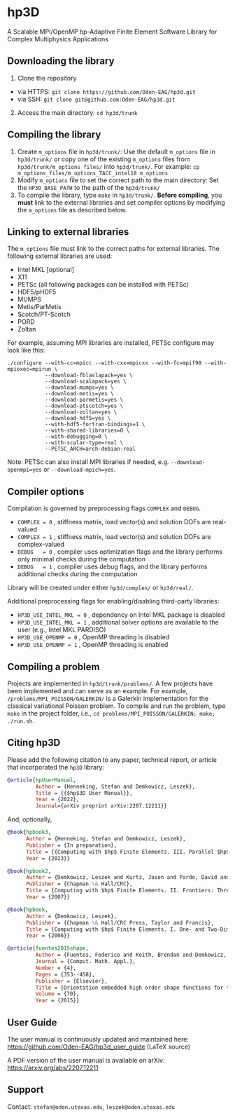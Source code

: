 # hp3D
A Scalable MPI/OpenMP hp-Adaptive Finite Element Software Library
for Complex Multiphysics Applications

## Downloading the library
1. Clone the repository
- via HTTPS: `git clone https://github.com/Oden-EAG/hp3d.git`
- via SSH: `git clone git@github.com:Oden-EAG/hp3d.git`
2. Access the main directory: `cd hp3d/trunk`

## Compiling the library
1. Create `m_options` file in `hp3d/trunk/`:
Use the default `m_options` file in `hp3d/trunk/` or copy one of the existing `m_options` files from `hp3d/trunk/m_options_files/` into `hp3d/trunk/`.
For example: `cp m_options_files/m_options_TACC_intel18 m_options`
2. Modify `m_options` file to set the correct path to the main directory:
Set the `HP3D_BASE_PATH` to the path of the `hp3d/trunk/`
3. To compile the library, type `make` in `hp3d/trunk/`. **Before compiling**, you **must** link to the external libraries and set compiler options by modifying the `m_options` file as described below.

## Linking to external libraries
The `m_options` file must link to the correct paths for external libraries. The following external libraries are used:
- Intel MKL [optional]
- X11
- PETSc (all following packages can be installed with PETSc)
- HDF5/pHDF5
- MUMPS
- Metis/ParMetis
- Scotch/PT-Scotch
- PORD
- Zoltan

For example, assuming MPI libraries are installed,
PETSc configure may look like this:
```
./configure --with-cc=mpicc --with-cxx=mpicxx --with-fc=mpif90 --with-mpiexec=mpirun \
            --download-fblaslapack=yes \
            --download-scalapack=yes \
            --download-mumps=yes \
            --download-metis=yes \
            --download-parmetis=yes \
            --download-ptscotch=yes \
            --download-zoltan=yes \
            --download-hdf5=yes \
            --with-hdf5-fortran-bindings=1 \
            --with-shared-libraries=0 \
            --with-debugging=0 \
            --with-scalar-type=real \
            --PETSC_ARCH=arch-debian-real
```
Note: PETSc can also install MPI libraries if needed,
e.g. `--download-openmpi=yes` or `--download-mpich=yes`.

## Compiler options
Compilation is governed by preprocessing flags `COMPLEX` and `DEBUG`.
- `COMPLEX = 0` , stiffness matrix, load vector(s) and solution DOFs are real-valued
- `COMPLEX = 1` , stiffness matrix, load vector(s) and solution DOFs are complex-valued
- `DEBUG   = 0` , compiler uses optimization flags and the library performs only minimal checks during the computation
- `DEBUG   = 1` , compiler uses debug flags, and the library performs additional checks during the computation

Library will be created under either `hp3d/complex/` or `hp3d/real/`.

Additional preprocessing flags for enabling/disabling third-party libraries:
- `HP3D_USE_INTEL_MKL = 0` , dependency on Intel MKL package is disabled
- `HP3D_USE_INTEL_MKL = 1` , additional solver options are available to the user (e.g., Intel MKL PARDISO)
- `HP3D_USE_OPENMP = 0` , OpenMP threading is disabled
- `HP3D_USE_OPENMP = 1` , OpenMP threading is enabled

## Compiling a problem
Projects are implemented in `hp3d/trunk/problems/`. A few projects have been implemented and can serve as an example. For example, `/problems/MPI_POISSON/GALERKIN/` is a Galerkin implementation for the classical variational Poisson problem. To compile and run the problem, type `make`  in the project folder, i.e., `cd problems/MPI_POISSON/GALERKIN; make; ./run.sh`.

## Citing hp3D
Please add the following citation to any paper, technical report, or article that incorporated the `hp3D` library:
```bibtex
@article{hpUserManual,
         Author = {Henneking, Stefan and Demkowicz, Leszek},
         Title = {{$hp$3D User Manual}},
         Year = {2022},
         Journal={arXiv preprint arXiv:2207.12211}}
```
And, optionally,
```bibtex
@book{hpbook3,
      Author = {Henneking, Stefan and Demkowicz, Leszek},
      Publisher = {In preparation},
      Title = {{Computing with $hp$ Finite Elements. III. Parallel $hp$3D Code}},
      Year = {2023}}
```
```bibtex
@book{hpbook2,
      Author = {Demkowicz, Leszek and Kurtz, Jason and Pardo, David and Paszy\'{n}ski, Maciej and Rachowicz, Waldemar and Zdunek, Adam},
      Publisher = {Chapman \& Hall/CRC},
      Title = {Computing with $hp$ Finite Elements. II. Frontiers: Three-Dimensional Elliptic and Maxwell Problems with Applications},
      Year = {2007}}
```
```bibtex
@book{hpbook,
      Author = {Demkowicz, Leszek},
      Publisher = {Chapman \& Hall/CRC Press, Taylor and Francis},
      Title = {Computing with $hp$ Finite Elements. I. One- and Two-Dimensional Elliptic and Maxwell Problems},
      Year = {2006}}
```
```bibtex
@article{fuentes2015shape,
         Author = {Fuentes, Federico and Keith, Brendan and Demkowicz, Leszek and Nagaraj, Sriram},
         Journal = {Comput. Math. Appl.},
         Number = {4},
         Pages = {353--458},
         Publisher = {Elsevier},
         Title = {Orientation embedded high order shape functions for the exact sequence elements of all shapes},
         Volume = {70},
         Year = {2015}}
```

## User Guide
The user manual is continuously updated and maintained here:
https://github.com/Oden-EAG/hp3d_user_guide (LaTeX source)

A PDF version of the user manual is available on arXiv: https://arxiv.org/abs/2207.12211

## Support
Contact: ``stefan@oden.utexas.edu``, ``leszek@oden.utexas.edu``

